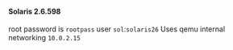 #### Solaris 2.6.598

root password is `rootpass`
user `sol`:`solaris26`
Uses qemu internal networking `10.0.2.15`
